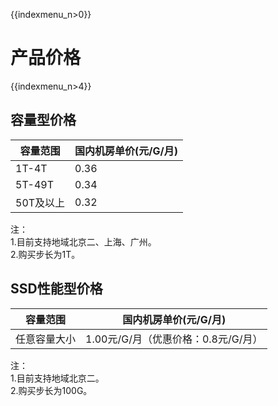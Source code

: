 {{indexmenu_n>0}}

# 产品价格

{{indexmenu_n>4}}

## 容量型价格

| 容量范围   | 国内机房单价(元/G/月) |
| ------ | ------------- |
| 1T-4T  | 0.36          |
| 5T-49T | 0.34          |
| 50T及以上 | 0.32          |

注：  
1.目前支持地域北京二、上海、广州。  
2.购买步长为1T。

## SSD性能型价格

| 容量范围   | 国内机房单价(元/G/月)            |
| ------ | ------------------------ |
| 任意容量大小 | 1.00元/G/月（优惠价格：0.8元/G/月） |

注：  
1.目前支持地域北京二。  
2.购买步长为100G。
